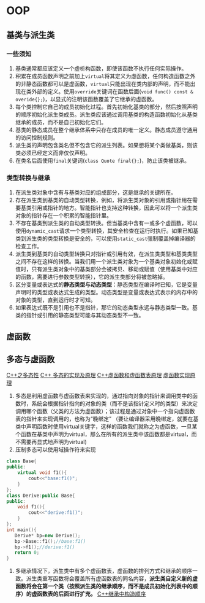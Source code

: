# OOP
## 基类与派生类
### 一些须知
1. 基类通常都应该定义一个虚析构函数，即使该函数不执行任何实际操作。
2. 积累在成员函数声明之前加上`virtual`将其定义为虚函数，任何构造函数之外的非静态函数都可以是虚函数，`virtual`只能出现在类内部的声明，而不能出现在类外部的定义。使用`override`关键词在函数后面(`void func() const & overide{};`)，以显式的注明该函数覆盖了它继承的虚函数。
3. 每个类控制它自己的成员初始化过程。首先初始化基类的部分，然后按照声明的顺序初始化派生类成员。派生类应该通过调用基类的构造函数初始化从基类继承的成员，而不是自己初始化它们。
4. 基类的静态成员在整个继承体系中只存在成员的唯一定义。静态成员遵守通用的访问控制规则。
5. 派生类的声明包含类名但不包含它的派生列表。如果想将某个类做基类，则该类必须已经定义而非仅仅声明。
6. 在类名后面使用`final`关键词(`class Quote final{};`)，防止该类被继承。
### 类型转换与继承
1. 在派生类对象中含有与基类对应的组成部分，这是继承的关键所在。
2. 存在派生类到基类的自动类型转换，例如，将派生类对象的引用或指针用在需要基类引用或指针的地方。智能指针也支持这种转换，因此可以将一个派生类对象的指针存在一个积累的智能指针里。
3. 不存在基类到派生类的自动类型转换。但当基类中含有一或多个虚函数，可以使用`dynamic_cast`请求一个类型转换，其安全检查在运行时执行。如果已知基类到派生类的类型转换是安全的，可以使用`static_cast`强制覆盖掉编译器的检查工作。
4. 派生类到基类的自动类型转换只对指针或引用有效，在派生类类型和基类类型之间不存在这样的转换。当我们用一个派生类对象为一个基类对象初始化或赋值时，只有派生类对象中的基类部分会被拷贝、移动或赋值（使用基类中对应的函数，需要进行参数类型转换），它的派生类部分将被忽略掉。
5. 区分变量或表达式的**静态类型与动态类型**：静态类型在编译时已知，它是变量声明时的类型或表达式生成的类型。动态类型是变量或表达式表示的内存中的对象的类型，直到运行时才可知。
6. 如果表达式既不是引用也不是指针，那它的动态类型永远与静态类型一致。基类的指针或引用的静态类型可能与其动态类型不一致。

## 虚函数
## 多态与虚函数 
[C++之多态性](https://blog.csdn.net/studyhardi/article/details/90815766?spm=1001.2101.3001.6650.5&utm_medium=distribute.pc_relevant.none-task-blog-2%7Edefault%7EBlogCommendFromBaidu%7ERate-5.pc_relevant_default&depth_1-utm_source=distribute.pc_relevant.none-task-blog-2%7Edefault%7EBlogCommendFromBaidu%7ERate-5.pc_relevant_default&utm_relevant_index=10)
[C++ 多态的实现及原理](https://www.cnblogs.com/cxq0017/p/6074247.html)
[C++虚函数和虚函数表原理](https://blog.csdn.net/u012630961/article/details/81226351)
[虚函数实现原理](https://blog.csdn.net/wanghaobo920/article/details/7674631?spm=1001.2101.3001.6661.1&utm_medium=distribute.pc_relevant_t0.none-task-blog-2%7Edefault%7ECTRLIST%7ERate-1.pc_relevant_antiscanv2&depth_1-utm_source=distribute.pc_relevant_t0.none-task-blog-2%7Edefault%7ECTRLIST%7ERate-1.pc_relevant_antiscanv2&utm_relevant_index=1)
1. 多态是利用虚函数与虚函数表来实现的，通过指向对象的指针来调用类中的函数时，系统会根据指针指向的对象的类（而不是该指针定义时的类型）来决定调用哪个函数（父类的方法为虚函数）；该过程是通过对象中一个指向虚函数表的指针来实现调用的，也称为“晚绑定” （要让编译器采用晚绑定，就要在基类中声明函数时使用virtual关键字，这样的函数我们就称之为虚函数，一旦某个函数在基类中声明为virtual，那么在所有的派生类中该函数都是virtual，而不需要再显式地声明为virtual)
2. 压制多态可以使用域操作符来实现
```c++
class Base{
public:
    virtual void f1(){
        cout<<"base:f1()";
    }
};
class Derive:public Base{
public:
    void f1(){
        cout<<"derive:f1()";
    }
};
int main(){
   Derive* bp=new Derive();
   bp->Base::f1();//base:f1()
   bp->f1();//derive:f1()
   return 0;
}
```
1. 多继承情况下，派生类中有多个虚函数表，虚函数的排列方式和继承的顺序一致。派生类重写函数将会覆盖所有虚函数表的同名内容，**派生类自定义新的虚函数将会在第一个类（按照派生类的继承顺序，而不是成员初始化列表中的顺序）的虚函数表的后面进行扩充。** [C++继承中构造顺序](https://blog.csdn.net/tangjienihaoma/article/details/84526995)